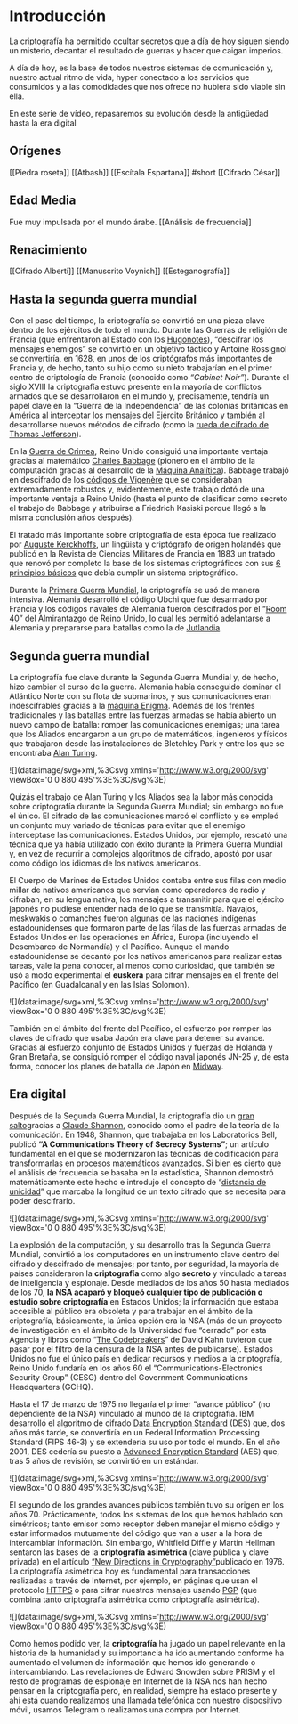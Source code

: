 
# Introducción 
La criptografía ha permitido ocultar secretos que a día de hoy siguen siendo un misterio, decantar el resultado de guerras y hacer que caigan imperios.

A día de hoy, es la base de todos nuestros sistemas de comunicación y, nuestro actual ritmo de vida, hyper conectado a los servicios que consumidos y a las comodidades que nos ofrece no hubiera sido viable sin ella.

En este serie de vídeo, repasaremos su evolución desde la antigüedad hasta la era digital 





##  Orígenes
[[Piedra roseta]] 
[[Atbash]]
[[Escítala Espartana]] #short
[[Cifrado César]]

## Edad Media
Fue muy impulsada por el mundo árabe.
[[Análisis de frecuencia]]


## Renacimiento
[[Cifrado Alberti]]
[[Manuscrito Voynich]]
[[Esteganografía]]

## Hasta la segunda guerra mundial
Con el paso del tiempo, la criptografía se convirtió en una pieza clave dentro de los ejércitos de todo el mundo. Durante las Guerras de religión de Francia (que enfrentaron al Estado con los [Hugonotes](http://es.wikipedia.org/wiki/Hugonotes)), “descifrar los mensajes enemigos” se convirtió en un objetivo táctico y Antoine Rossignol se convertiría, en 1628, en unos de los criptógrafos más importantes de Francia y, de hecho, tanto su hijo como su nieto trabajarían en el primer centro de criptología de Francia (conocido como _“Cabinet Noir”_). Durante el siglo XVIII la criptografía estuvo presente en la mayoría de conflictos armados que se desarrollaron en el mundo y, precisamente, tendría un papel clave en la “Guerra de la Independencia” de las colonias británicas en América al interceptar los mensajes del Ejército Británico y también al desarrollarse nuevos métodos de cifrado (como la [rueda de cifrado de Thomas Jefferson](http://edocumentsciences.com/jefferson-wheel-cipher-and-modern-cryptography/)).

En la [Guerra de Crimea](http://es.wikipedia.org/wiki/Guerra_de_Crimea), Reino Unido consiguió una importante ventaja gracias al matemático [Charles Babbage](http://es.wikipedia.org/wiki/Charles_Babbage) (pionero en el ámbito de la computación gracias al desarrollo de la [Máquina Analítica](http://es.wikipedia.org/wiki/M%C3%A1quina_anal%C3%ADtica)). Babbage trabajó en descifrado de los [códigos de Vigenère](http://es.wikipedia.org/wiki/Cifrado_de_Vigen%C3%A8re) que se consideraban extremadamente robustos y, evidentemente, este trabajo dotó de una importante ventaja a Reino Unido (hasta el punto de clasificar como secreto el trabajo de Babbage y atribuirse a Friedrich Kasiski porque llegó a la misma conclusión años después).

El tratado más importante sobre criptografía de esta época fue realizado por [Auguste Kerckhoffs](http://es.wikipedia.org/wiki/Auguste_Kerckhoffs), un lingüista y criptógrafo de origen holandés que publicó en la Revista de Ciencias Militares de Francia en 1883 un tratado que renovó por completo la base de los sistemas criptográficos con sus [6 principios básicos](http://es.wikipedia.org/wiki/Principio_de_Kerckhoffs) que debía cumplir un sistema criptográfico.

Durante la [Primera Guerra Mundial](http://es.wikipedia.org/wiki/Primera_Guerra_Mundial), la criptografía se usó de manera intensiva. Alemania desarrolló el código Ubchi que fue desarmado por Francia y los códigos navales de Alemania fueron descifrados por el “[Room 40](http://en.wikipedia.org/wiki/Room_40)” del Almirantazgo de Reino Unido, lo cual les permitió adelantarse a Alemania y prepararse para batallas como la de [Jutlandia](http://es.wikipedia.org/wiki/Batalla_de_Jutlandia).


## Segunda guerra mundial
La criptografía fue clave durante la Segunda Guerra Mundial y, de hecho, hizo cambiar el curso de la guerra. Alemania había conseguido dominar el Atlántico Norte con su flota de submarinos, y sus comunicaciones eran indescifrables gracias a la [máquina Enigma](http://es.wikipedia.org/wiki/Enigma_(m%C3%A1quina)). Además de los frentes tradicionales y las batallas entre las fuerzas armadas se había abierto un nuevo campo de batalla: romper las comunicaciones enemigas; una tarea que los Aliados encargaron a un grupo de matemáticos, ingenieros y físicos que trabajaron desde las instalaciones de Bletchley Park y entre los que se encontraba [Alan Turing](http://www.eldiario.es/turing/Alan-Turing-padre-computacion-guerra_0_225727488.html).

![](data:image/svg+xml,%3Csvg xmlns='http://www.w3.org/2000/svg' viewBox='0 0 880 495'%3E%3C/svg%3E)

Quizás el trabajo de Alan Turing y los Aliados sea la labor más conocida sobre criptografía durante la Segunda Guerra Mundial; sin embargo no fue el único. El cifrado de las comunicaciones marcó el conflicto y se empleó un conjunto muy variado de técnicas para evitar que el enemigo interceptase las comunicaciones. Estados Unidos, por ejemplo, rescató una técnica que ya había utilizado con éxito durante la Primera Guerra Mundial y, en vez de recurrir a complejos algoritmos de cifrado, apostó por usar como código los idiomas de los nativos americanos.

El Cuerpo de Marines de Estados Unidos contaba entre sus filas con medio millar de nativos americanos que servían como operadores de radio y cifraban, en su lengua nativa, los mensajes a transmitir para que el ejército japonés no pudiese entender nada de lo que se transmitía. Navajos, meskwakis o comanches fueron algunas de las naciones indígenas estadounidenses que formaron parte de las filas de las fuerzas armadas de Estados Unidos en las operaciones en África, Europa (incluyendo el Desembarco de Normandía) y el Pacífico. Aunque el mando estadounidense se decantó por los nativos americanos para realizar estas tareas, vale la pena conocer, al menos como curiosidad, que también se usó a modo experimental el **euskera** para cifrar mensajes en el frente del Pacífico (en Guadalcanal y en las Islas Solomon).

![](data:image/svg+xml,%3Csvg xmlns='http://www.w3.org/2000/svg' viewBox='0 0 880 495'%3E%3C/svg%3E)

También en el ámbito del frente del Pacífico, el esfuerzo por romper las claves de cifrado que usaba Japón era clave para detener su avance. Gracias al esfuerzo conjunto de Estados Unidos y fuerzas de Holanda y Gran Bretaña, se consiguió romper el código naval japonés JN-25 y, de esta forma, conocer los planes de batalla de Japón en [Midway](http://es.wikipedia.org/wiki/Batalla_de_Midway).

## Era digital

Después de la Segunda Guerra Mundial, la criptografía dio un [gran salto](http://citeseerx.ist.psu.edu/viewdoc/download?doi=10.1.1.221.1617&rep=rep1&type=pdf)gracias a [Claude Shannon](http://es.wikipedia.org/wiki/Claude_Elwood_Shannon), conocido como el padre de la teoría de la comunicación. En 1948, Shannon, que trabajaba en los Laboratorios Bell, publicó **“A Communications Theory of Secrecy Systems”**; un artículo fundamental en el que se modernizaron las técnicas de codificación para transformarlas en procesos matemáticos avanzados. Si bien es cierto que el análisis de frecuencia se basaba en la estadística, Shannon demostró matemáticamente este hecho e introdujo el concepto de “[distancia de unicidad](http://es.wikipedia.org/wiki/Distancia_de_unicidad)” que marcaba la longitud de un texto cifrado que se necesita para poder descifrarlo.

![](data:image/svg+xml,%3Csvg xmlns='http://www.w3.org/2000/svg' viewBox='0 0 880 495'%3E%3C/svg%3E)

La explosión de la computación, y su desarrollo tras la Segunda Guerra Mundial, convirtió a los computadores en un instrumento clave dentro del cifrado y descifrado de mensajes; por tanto, por seguridad, la mayoría de países consideraron la **criptografía** como algo **secreto** y vinculado a tareas de inteligencia y espionaje. Desde mediados de los años 50 hasta mediados de los 70, **la NSA acaparó y bloqueó cualquier tipo de publicación o estudio sobre criptografía** en Estados Unidos; la información que estaba accesible al público era obsoleta y para trabajar en el ámbito de la criptografía, básicamente, la única opción era la NSA (más de un proyecto de investigación en el ámbito de la Universidad fue “cerrado” por esta Agencia y libros como “[The Codebreakers](http://books.google.es/books/about/The_Codebreakers.html?id=0S00AAAAMAAJ&redir_esc=y)” de David Kahn tuvieron que pasar por el filtro de la censura de la NSA antes de publicarse). Estados Unidos no fue el único país en dedicar recursos y medios a la criptografía, Reino Unido fundaría en los años 60 el “Communications-Electronics Security Group” (CESG) dentro del Government Communications Headquarters (GCHQ).

Hasta el 17 de marzo de 1975 no llegaría el primer “avance público” (no dependiente de la NSA) vinculado al mundo de la criptografía. IBM desarrolló el algoritmo de cifrado [Data Encryption Standard](http://es.wikipedia.org/wiki/Data_Encryption_Standard) (DES) que, dos años más tarde, se convertiría en un Federal Information Processing Standard (FIPS 46-3) y se extendería su uso por todo el mundo. En el año 2001, DES cedería su puesto a [Advanced Encryption Standard](http://es.wikipedia.org/wiki/Advanced_Encryption_Standard) (AES) que, tras 5 años de revisión, se convirtió en un estándar.

![](data:image/svg+xml,%3Csvg xmlns='http://www.w3.org/2000/svg' viewBox='0 0 880 495'%3E%3C/svg%3E)

El segundo de los grandes avances públicos también tuvo su origen en los años 70. Prácticamente, todos los sistemas de los que hemos hablado son simétricos; tanto emisor como receptor deben manejar el mismo código y estar informados mutuamente del código que van a usar a la hora de intercambiar información. Sin embargo, Whitfield Diffie y Martin Hellman sentaron las bases de la **criptografía asimétrica** (clave pública y clave privada) en el artículo [“New Directions in Cryptography”](http://www.cs.tau.ac.il/~bchor/diffie-hellman.pdf)publicado en 1976. La criptografía asimétrica hoy es fundamental para transacciones realizadas a través de Internet, por ejemplo, en páginas que usan el protocolo [HTTPS](http://www.eldiario.es/turing/criptografia/Detectan-vulnerabilidad-OpenSSL-preocuparnos-comunicaciones_0_247775301.html) o para cifrar nuestros mensajes usando [PGP](http://es.wikipedia.org/wiki/Pretty_Good_Privacy) (que combina tanto criptografía asimétrica como criptografía asimétrica).

![](data:image/svg+xml,%3Csvg xmlns='http://www.w3.org/2000/svg' viewBox='0 0 880 495'%3E%3C/svg%3E)

Como hemos podido ver, la **criptografía** ha jugado un papel relevante en la historia de la humanidad y su importancia ha ido aumentando conforme ha aumentado el volumen de información que hemos ido generando o intercambiando. Las revelaciones de Edward Snowden sobre PRISM y el resto de programas de espionaje en Internet de la NSA nos han hecho pensar en la criptografía pero, en realidad, siempre ha estado presente y ahí está cuando realizamos una llamada telefónica con nuestro dispositivo móvil, usamos Telegram o realizamos una compra por Internet.
